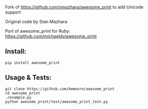 Fork of https://github.com/smazhara/awesome_print to add Unicode support

Original code by Stan Mazhara

Port of awesome_print for Ruby: https://github.com/michaeldv/awesome_print

Install:
--------

    pip install awesome_print


Usage & Tests:
--------------

    git clone https://github.com/kmmoore/awesome_print
    cd awesome_print
    ./example.py
    python awesome_print/test/awesome_print_test.py